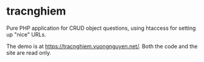 # tracnghiem
Pure PHP application for CRUD object questions, using htaccess for setting up "nice" URLs.

The demo is at https://tracnghiem.vuongnguyen.net/. Both the code and the site are read only. 


